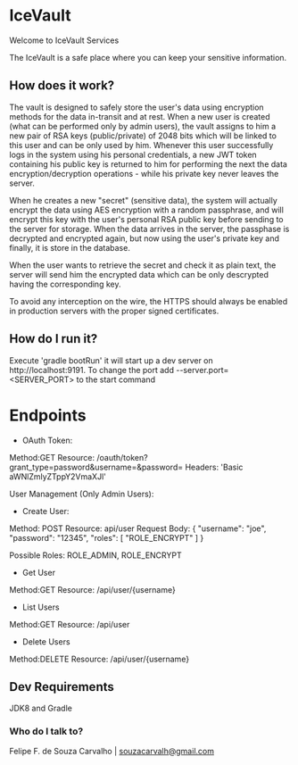 # IceVault

Welcome to IceVault Services

The IceVault is a safe place where you can keep your sensitive information.

## How does it work?

The vault is designed to safely store the user's data using encryption methods for the data in-transit and at rest. When a new user is created (what can be performed only by admin users), the vault assigns to him a new pair of RSA keys (public/private) of 2048 bits which will be linked to this user and can be only used by him. Whenever this user successfully logs in the system using his personal credentials, a new JWT token containing his public key is returned to him for performing the next the data encryption/decryption operations - while his private key never leaves the server. 

When he creates a new "secret" (sensitive data), the system will actually encrypt the data using AES encryption with a random passphrase, and will encrypt this key with the user's personal RSA public key before sending to the server for storage. When the data arrives in the server, the passphase is decrypted and encrypted again, but now using the user's private key and finally, it is store in the database.

When the user wants to retrieve the secret and check it as plain text, the server will send him the encrypted data which can be only descrypted having the corresponding key.

To avoid any interception on the wire, the HTTPS should always be enabled in production servers with the proper signed certificates.

## How do I run it?

Execute 'gradle bootRun' it will start up a dev server on http://localhost:9191.
To change the port add --server.port=<SERVER_PORT> to the start command

# Endpoints

- OAuth Token: 

Method:GET
Resource: /oauth/token?grant_type=password&username=<username>&password=<password>
Headers: 'Basic aWNlZmlyZTppY2VmaXJl'

User Management (Only Admin Users):

- Create User: 

Method: POST
Resource: api/user
Request Body:
{
	"username": "joe",
	"password": "12345",
	"roles": [
		"ROLE_ENCRYPT"
	]
}

Possible Roles: ROLE_ADMIN, ROLE_ENCRYPT

- Get User

Method:GET
Resource: /api/user/{username}

- List Users

Method:GET
Resource: /api/user

- Delete Users

Method:DELETE
Resource: /api/user/{username}

## Dev Requirements

JDK8 and Gradle 

### Who do I talk to? ###

Felipe F. de Souza Carvalho | souzacarvalh@gmail.com
